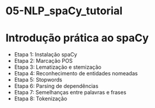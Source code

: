 # 05-NLP_spaCy_tutorial

# Introdução prática ao spaCy

- Etapa 1: Instalação spaCy
- Etapa 2: Marcação POS
- Etapa 3: Lematização e stemização
- Etapa 4: Reconhecimento de entidades nomeadas
- Etapa 5: Stopwords
- Etapa 6: Parsing de dependências
- Etapa 7: Semelhanças entre palavras e frases
- Etapa 8: Tokenização
